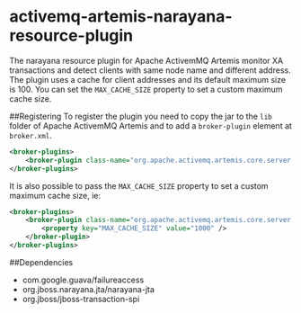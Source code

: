 # activemq-artemis-narayana-resource-plugin
The narayana resource plugin for Apache ActivemMQ Artemis monitor XA transactions and
detect clients with same node name and different address.
The plugin uses a cache for client addresses and its default maximum size is 100.
You can set the `MAX_CACHE_SIZE` property to set a custom maximum cache size.

##Registering
To register the plugin you need to copy the jar to the `lib` folder of Apache ActivemMQ Artemis and
to add a `broker-plugin` element at `broker.xml`.

```xml
<broker-plugins>
    <broker-plugin class-name="org.apache.activemq.artemis.core.server.plugin.NarayanaResourcePlugin" />
</broker-plugins>
```

It is also possible to pass the `MAX_CACHE_SIZE` property to set a custom maximum cache size, ie:

```xml
<broker-plugins>
    <broker-plugin class-name="org.apache.activemq.artemis.core.server.plugin.NarayanaResourcePlugin">
        <property key="MAX_CACHE_SIZE" value="1000" />
    </broker-plugin>
</broker-plugins>
```

##Dependencies
* com.google.guava/failureaccess
* org.jboss.narayana.jta/narayana-jta
* org.jboss/jboss-transaction-spi
